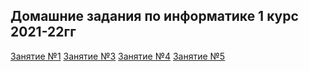## Домашние задания по информатике 1 курс 2021-22гг

[Занятие №1]()
[Занятие №3]()
[Занятие №4]()
[Занятие №5]()

